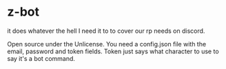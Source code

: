 z-bot
=====
it does whatever the hell I need it to to cover our rp needs on discord.

Open source under the Unlicense.
You need a config.json file with the email, password and token fields.
Token just says what character to use to say it's a bot command.
